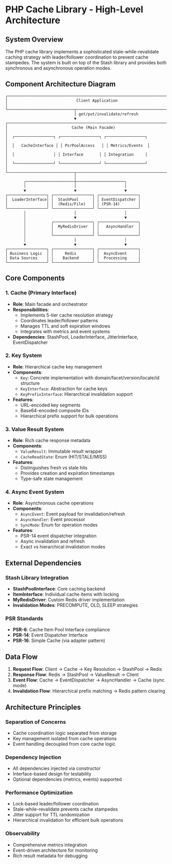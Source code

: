 # PHP Cache Library - High-Level Architecture

## System Overview

The PHP cache library implements a sophisticated stale-while-revalidate caching strategy with leader/follower coordination to prevent cache stampedes. The system is built on top of the Stash library and provides both synchronous and asynchronous operation modes.

## Component Architecture Diagram

```
┌─────────────────────────────────────────────────────────────────────────────────┐
│                              Client Application                                  │
└─────────────────────────────┬───────────────────────────────────────────────────┘
                              │ get/put/invalidate/refresh
                              ▼
┌─────────────────────────────────────────────────────────────────────────────────┐
│                            Cache (Main Facade)                                  │
│  ┌─────────────────┐ ┌─────────────────┐ ┌─────────────────┐                   │
│  │   CacheInterface │ │ PsrPoolAccess   │ │ Metrics/Events  │                   │
│  │                 │ │ Interface       │ │ Integration     │                   │
│  └─────────────────┘ └─────────────────┘ └─────────────────┘                   │
└─────────────────────────────┬───────────────────────────────────────────────────┘
                              │
        ┌─────────────────────┼─────────────────────┐
        │                     │                     │
        ▼                     ▼                     ▼
┌─────────────────┐ ┌─────────────────┐ ┌─────────────────┐
│  LoaderInterface│ │  StashPool      │ │ EventDispatcher │
│                 │ │  (Redis/File)   │ │ (PSR-14)        │
└─────────────────┘ └─────────────────┘ └─────────────────┘
        │                     │                     │
        │                     ▼                     ▼
        │           ┌─────────────────┐ ┌─────────────────┐
        │           │  MyRedisDriver  │ │   AsyncHandler  │
        │           │                 │ │                 │
        │           └─────────────────┘ └─────────────────┘
        │                     │                     │
        ▼                     ▼                     ▼
┌─────────────────┐ ┌─────────────────┐ ┌─────────────────┐
│ Business Logic  │ │     Redis       │ │  AsyncEvent     │
│ Data Sources    │ │    Backend      │ │  Processing     │
└─────────────────┘ └─────────────────┘ └─────────────────┘
```

## Core Components

### 1. Cache (Primary Interface)
- **Role**: Main facade and orchestrator
- **Responsibilities**:
  - Implements 5-tier cache resolution strategy
  - Coordinates leader/follower patterns
  - Manages TTL and soft expiration windows
  - Integrates with metrics and event systems
- **Dependencies**: StashPool, LoaderInterface, JitterInterface, EventDispatcher

### 2. Key System
- **Role**: Hierarchical cache key management
- **Components**:
  - `Key`: Concrete implementation with domain/facet/version/locale/id structure
  - `KeyInterface`: Abstraction for cache keys
  - `KeyPrefixInterface`: Hierarchical invalidation support
- **Features**:
  - URL-encoded key segments
  - Base64-encoded composite IDs
  - Hierarchical prefix support for bulk operations

### 3. Value Result System
- **Role**: Rich cache response metadata
- **Components**:
  - `ValueResult`: Immutable result wrapper
  - `CacheReadState`: Enum (HIT/STALE/MISS)
- **Features**:
  - Distinguishes fresh vs stale hits
  - Provides creation and expiration timestamps
  - Type-safe state management

### 4. Async Event System
- **Role**: Asynchronous cache operations
- **Components**:
  - `AsyncEvent`: Event payload for invalidation/refresh
  - `AsyncHandler`: Event processor
  - `SyncMode`: Enum for operation modes
- **Features**:
  - PSR-14 event dispatcher integration
  - Async invalidation and refresh
  - Exact vs hierarchical invalidation modes

## External Dependencies

### Stash Library Integration
- **StashPoolInterface**: Core caching backend
- **ItemInterface**: Individual cache items with locking
- **MyRedisDriver**: Custom Redis driver implementation
- **Invalidation Modes**: PRECOMPUTE, OLD, SLEEP strategies

### PSR Standards
- **PSR-6**: Cache Item Pool Interface compliance
- **PSR-14**: Event Dispatcher Interface
- **PSR-16**: Simple Cache (via adapter pattern)

## Data Flow

1. **Request Flow**: Client → Cache → Key Resolution → StashPool → Redis
2. **Response Flow**: Redis → StashPool → ValueResult → Client
3. **Event Flow**: Cache → EventDispatcher → AsyncHandler → Cache (sync mode)
4. **Invalidation Flow**: Hierarchical prefix matching → Redis pattern clearing

## Architecture Principles

### Separation of Concerns
- Cache coordination logic separated from storage
- Key management isolated from cache operations
- Event handling decoupled from core cache logic

### Dependency Injection
- All dependencies injected via constructor
- Interface-based design for testability
- Optional dependencies (metrics, events) supported

### Performance Optimization
- Lock-based leader/follower coordination
- Stale-while-revalidate prevents cache stampedes
- Jitter support for TTL randomization
- Hierarchical invalidation for efficient bulk operations

### Observability
- Comprehensive metrics integration
- Event-driven architecture for monitoring
- Rich result metadata for debugging